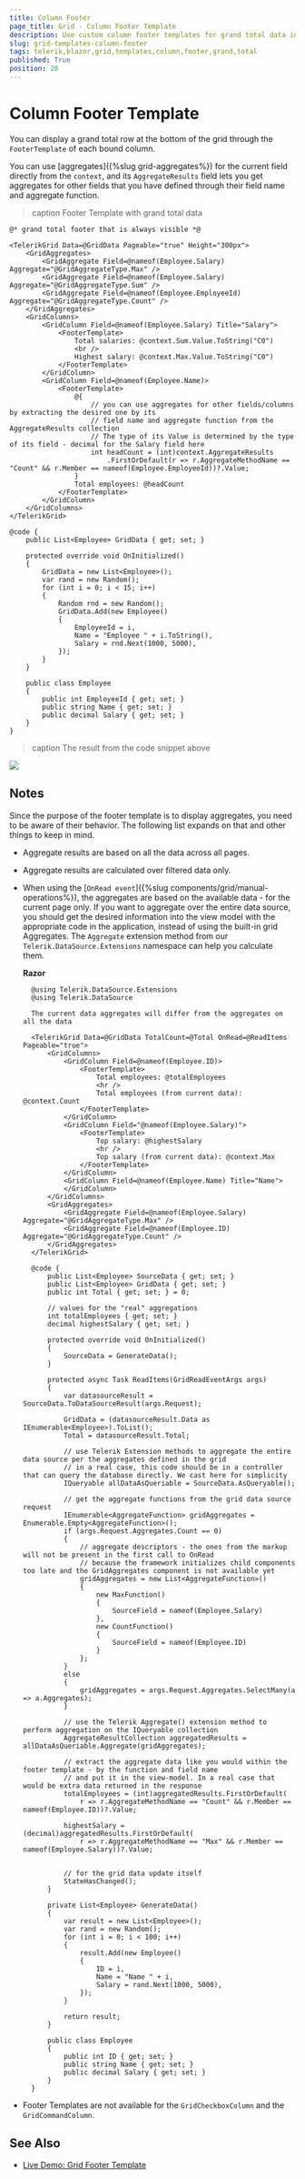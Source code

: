```yaml
---
title: Column Footer
page_title: Grid - Column Footer Template
description: Use custom column footer templates for grand total data in Grid for Blazor.
slug: grid-templates-column-footer
tags: telerik,blazor,grid,templates,column,footer,grand,total
published: True
position: 20
---
```


# Column Footer Template

You can display a grand total row at the bottom of the grid through the `FooterTemplate` of each bound column.

You can use [aggregates]({%slug grid-aggregates%}) for the current field directly from the `context`, and its `AggregateResults` field lets you get aggregates for other fields that you have defined through their field name and aggregate function.


>caption Footer Template with grand total data

````CSHTML
@* grand total footer that is always visible *@

<TelerikGrid Data=@GridData Pageable="true" Height="300px">
    <GridAggregates>
        <GridAggregate Field=@nameof(Employee.Salary) Aggregate="@GridAggregateType.Max" />
        <GridAggregate Field=@nameof(Employee.Salary) Aggregate="@GridAggregateType.Sum" />
        <GridAggregate Field=@nameof(Employee.EmployeeId) Aggregate="@GridAggregateType.Count" />
    </GridAggregates>
    <GridColumns>
        <GridColumn Field=@nameof(Employee.Salary) Title="Salary">
            <FooterTemplate>
                Total salaries: @context.Sum.Value.ToString("C0")
                <br />
                Highest salary: @context.Max.Value.ToString("C0")
            </FooterTemplate>
        </GridColumn>
        <GridColumn Field=@nameof(Employee.Name)>
            <FooterTemplate>
                @{
                    // you can use aggregates for other fields/columns by extracting the desired one by its
                    // field name and aggregate function from the AggregateResults collection
                    // The type of its Value is determined by the type of its field - decimal for the Salary field here
                    int headCount = (int)context.AggregateResults
                        .FirstOrDefault(r => r.AggregateMethodName == "Count" && r.Member == nameof(Employee.EmployeeId))?.Value;
                }
                Total employees: @headCount
            </FooterTemplate>
        </GridColumn>
    </GridColumns>
</TelerikGrid>

@code {
    public List<Employee> GridData { get; set; }

    protected override void OnInitialized()
    {
        GridData = new List<Employee>();
        var rand = new Random();
        for (int i = 0; i < 15; i++)
        {
            Random rnd = new Random();
            GridData.Add(new Employee()
            {
                EmployeeId = i,
                Name = "Employee " + i.ToString(),
                Salary = rnd.Next(1000, 5000),
            });
        }
    }

    public class Employee
    {
        public int EmployeeId { get; set; }
        public string Name { get; set; }
        public decimal Salary { get; set; }
    }
}
````

>caption The result from the code snippet above

![](images/footer-template.png)


## Notes

Since the purpose of the footer template is to display aggregates, you need to be aware of their behavior. The following list expands on that and other things to keep in mind.

* Aggregate results are based on all the data across all pages.

* Aggregate results are calculated over filtered data only.

* When using the [`OnRead event`]({%slug components/grid/manual-operations%}), the aggregates are based on the available data - for the current page only. If you want to aggregate over the entire data source, you should get the desired information into the view model with the appropriate code in the application, instead of using the built-in grid Aggregates. The `Aggregate` extension method from our `Telerik.DataSource.Extensions` namespace can help you calculate them.

    **Razor**

        @using Telerik.DataSource.Extensions
        @using Telerik.DataSource
    
        The current data aggregates will differ from the aggregates on all the data
    
        <TelerikGrid Data=@GridData TotalCount=@Total OnRead=@ReadItems Pageable="true">
            <GridColumns>
                <GridColumn Field=@nameof(Employee.ID)>
                    <FooterTemplate>
                        Total employees: @totalEmployees
                        <hr />
                        Total employees (from current data): @context.Count
                    </FooterTemplate>
                </GridColumn>
                <GridColumn Field="@nameof(Employee.Salary)">
                    <FooterTemplate>
                        Top salary: @highestSalary
                        <hr />
                        Top salary (from current data): @context.Max
                    </FooterTemplate>
                </GridColumn>
                <GridColumn Field=@nameof(Employee.Name) Title="Name">
                </GridColumn>
            </GridColumns>
            <GridAggregates>
                <GridAggregate Field=@nameof(Employee.Salary) Aggregate="@GridAggregateType.Max" />
                <GridAggregate Field=@nameof(Employee.ID) Aggregate="@GridAggregateType.Count" />
            </GridAggregates>
        </TelerikGrid>
    
        @code {
            public List<Employee> SourceData { get; set; }
            public List<Employee> GridData { get; set; }
            public int Total { get; set; } = 0;
    
            // values for the "real" aggregations
            int totalEmployees { get; set; }
            decimal highestSalary { get; set; }
    
            protected override void OnInitialized()
            {
                SourceData = GenerateData();
            }
    
            protected async Task ReadItems(GridReadEventArgs args)
            {
                var datasourceResult = SourceData.ToDataSourceResult(args.Request);
    
                GridData = (datasourceResult.Data as IEnumerable<Employee>).ToList();
                Total = datasourceResult.Total;
    
                // use Telerik Extension methods to aggregate the entire data source per the aggregates defined in the grid
                // in a real case, this code should be in a controller that can query the database directly. We cast here for simplicity
                IQueryable allDataAsQueriable = SourceData.AsQueryable();
    
                // get the aggregate functions from the grid data source request
                IEnumerable<AggregateFunction> gridAggregates = Enumerable.Empty<AggregateFunction>();
                if (args.Request.Aggregates.Count == 0)
                {
                    // aggregate descriptors - the ones from the markup will not be present in the first call to OnRead
                    // because the framework initializes child components too late and the GridAggregates component is not available yet
                    gridAggregates = new List<AggregateFunction>()
                    {
                        new MaxFunction()
                        {
                            SourceField = nameof(Employee.Salary)
                        },
                        new CountFunction()
                        {
                            SourceField = nameof(Employee.ID)
                        }
                    };
                }
                else
                {
                    gridAggregates = args.Request.Aggregates.SelectMany(a => a.Aggregates);
                }
    
                // use the Telerik Aggregate() extension method to perform aggregation on the IQueryable collection
                AggregateResultCollection aggregatedResults = allDataAsQueriable.Aggregate(gridAggregates);
    
                // extract the aggregate data like you would within the footer template - by the function and field name
                // and put it in the view-model. In a real case that would be extra data returned in the response
                totalEmployees = (int)aggregatedResults.FirstOrDefault(
                    r => r.AggregateMethodName == "Count" && r.Member == nameof(Employee.ID))?.Value;
    
                highestSalary = (decimal)aggregatedResults.FirstOrDefault(
                    r => r.AggregateMethodName == "Max" && r.Member == nameof(Employee.Salary))?.Value;
    
    
                // for the grid data update itself
                StateHasChanged();
            }
    
            private List<Employee> GenerateData()
            {
                var result = new List<Employee>();
                var rand = new Random();
                for (int i = 0; i < 100; i++)
                {
                    result.Add(new Employee()
                    {
                        ID = i,
                        Name = "Name " + i,
                        Salary = rand.Next(1000, 5000),
                    });
                }
    
                return result;
            }
    
            public class Employee
            {
                public int ID { get; set; }
                public string Name { get; set; }
                public decimal Salary { get; set; }
            }
        }

* Footer Templates are not available for the `GridCheckboxColumn` and the `GridCommandColumn`.


## See Also

 * [Live Demo: Grid Footer Template](https://demos.telerik.com/blazor-ui/grid/footer-template)

